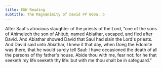 ```yaml
---
title: EGW Reading
subtitle: The Magnanimity of David PP 660a, b
---
```


After Saul's atrocious slaughter of the priests of the Lord, “one of the sons of Ahimelech the son of Ahitub, named Abiathar, escaped, and fled after David. And Abiathar showed David that Saul had slain the Lord's priests. And David said unto Abiathar, I knew it that day, when Doeg the Edomite was there, that he would surely tell Saul: I have occasioned the death of all the persons of thy father's house. Abide thou with me, fear not: for he that seeketh my life seeketh thy life: but with me thou shalt be in safeguard.”